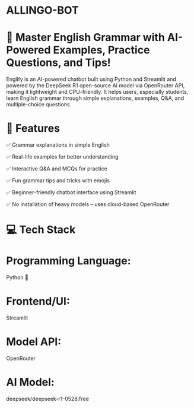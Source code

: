 # ALLINGO-BOT

# 🧠 Master English Grammar with AI-Powered Examples, Practice Questions, and Tips!
Englify is an AI-powered chatbot built using Python and Streamlit and powered by the DeepSeek R1 open-source AI model via OpenRouter API, making it lightweight and CPU-friendly. It helps users, especially students, learn English grammar through simple explanations, examples, Q&A, and multiple-choice questions.

# 🎯 Features

✅ Grammar explanations in simple English

✅ Real-life examples for better understanding

✅ Interactive Q&A and MCQs for practice

✅ Fun grammar tips and tricks with emojis 

✅ Beginner-friendly chatbot interface using Streamlit

✅ No installation of heavy models – uses cloud-based OpenRouter

# 💻 Tech Stack
# Programming Language:

Python 🐍

# Frontend/UI:

Streamlit

# Model API:

OpenRouter

# AI Model:

deepseek/deepseek-r1-0528:free
